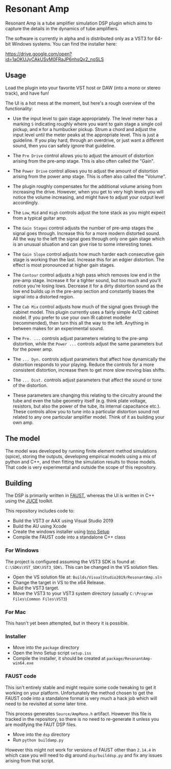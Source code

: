 # Resonant Amp

Resonant Amp is a tube amplifier simulation DSP plugin which aims to capture the details in the dynamics of tube amplifiers.

The software is currently in alpha and is distributed only as a VST3 for 64-bit Windows systems. You can find the installer here:

<https://drive.google.com/open?id=1aOKUJyCAkUSvM0FRaJP6nhsQv2_noSLS>

## Usage

Load the plugin into your favorite VST host or DAW (into a mono or stereo track), and have fun!

The UI is a hot mess at the moment, but here's a rough overview of the functionality:

* Use the input level to gain stage appropriately. The level meter has a marking `S` indicating roughly where you want to gain stage a single coil pickup, and `H` for a humbucker pickup. Strum a chord and adjust the input level until the meter peaks at the appropriate level. This is just a guideline. If you play hard, through an overdrive, or just want a different sound, then you can safely ignore that guideline.

* The `Pre Drive` control allows you to adjust the amount of distortion arising from the pre-amp stage. This is also often called the "Gain".

* The `Power Drive` control allows you to adjust the amount of distortion arising from the power amp stage. This is often also called the "Volume".

* The plugin roughly compensates for the additional volume arising from increasing the drive. However, when you get to very high levels you will notice the volume increasing, and might have to adjust your output level accordingly.

* The `Low`, `Mid` and `High` controls adjust the tone stack as you might expect from a typical guitar amp.

* The `Gain Stages` control adjusts the number of pre-amp stages the signal goes through. Increase this for a more modern distorted sound. All the way to the left the signal goes through only one gain stage which is an unusual situation and can give rise to some interesting tones.

* The `Gain Slope` control adjusts how much harder each consecutive gain stage is working than the last. Increase this for an edgier distortion. The effect is most pronounced at higher gain stages.

* The `Contour` control adjusts a high pass which removes low end in the pre-amp stage. Increase it for a tighter sound, but too much and you'll notice you're losing lows. Decrease it for a dirty distortion sound as the low end builds up in the pre-amp section and constantly biases the signal into a distorted region.

* The `Cab Mix` control adjusts how much of the signal goes through the cabinet model. This plugin currently uses a fairly simple 4x12 cabinet model. If you prefer to use your own IR cabinet modeller (recommended), then turn this all the way to the left. Anything in between makes for an experimental sound.

* The `Pre. ...` controls adjust parameters relating to the pre-amp distortion, while the `Power ...` controls adjust the same parameters but for the power amp.

* The `... Dyn.` controls adjust parameters that affect how dynamically the distortion responds to your playing. Reduce the controls for a more consistent distortion, increase them to get more slow moving bias shifts.

* The `... Dist.` controls adjust parameters that affect the sound or tone of the distortion.

* These parameters are changing this relating to the circuitry around the tube and even the tube geometry itself (e.g. think plate voltage, resistors, but also the power of the tube, its internal capacitance etc.). These controls allow you to tune into a particular distortion sound not related to any one particular amplifier model. Think of it as building your own amp.

## The model

The model was developed by running finite element method simulations (spice), storing the outputs, developing empirical models using a mix of python and C++, and then fitting the simulation results to those models. That code is very experimental and outside the scope of this repository.

## Building

The DSP is primarily written in [FAUST](https://faust.grame.fr/), whereas the UI is written in C++ using the [JUCE](https://www.juce.com) toolkit.

This repository includes code to:

* Build the VST3 or AAX using Visual Studio 2019
* Build the AU using Xcode
* Create the windows installer using [Inno Setup](https://jrsoftware.org/isinfo.php)
* Compile the FAUST code into a standalone C++ class

### For Windows

The project is configured assuming the VST3 SDK is found at: `C:\SDKs\VST_SDK\VST3_SDK\`. This can be changed in the VS solution files.

* Open the VS solution file at: `Builds/VisualStudio2019/ResonantAmp.sln`
* Change the target in VS to the x64 Release.
* Build the VST3 target.
* Move the VST3 to your VST3 system directory (usually `C:\Program Files\Common Files\VST3`)

### For Mac

This hasn't yet been attempted, but in theory it is possible.

### Installer

* Move into the `package` directory
* Open the Inno Setup script `setup.iss`
* Compile the installer, it should be created at `package/ResonantAmp-win64.exe`

### FAUST code

This isn't entirely stable and might require some code tweaking to get it working on your platform. Unfortunately the method chosen to get the FAUST code into a standalone format is very much a hack job which will need to be revisited at some later time.

This process generates `Source/AmpMono.h` artifact. However this file is tracked in the repository, so there is no need to re-generate it unless you are modifying the FAUT DSP files.

* Move into the `dsp` directory
* Run `python buildamp.py`

However this might not work for versions of FAUST other than `2.14.4` in which case you will need to dig around `dsp/builddsp.py` and fix any issues arising from that script.
